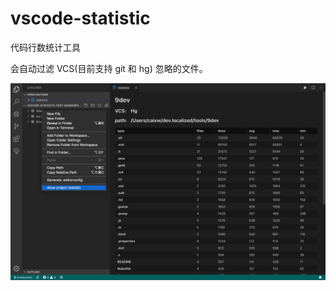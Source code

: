 # vscode-statistic

代码行数统计工具

会自动过滤 VCS(目前支持 git 和 hg) 忽略的文件。

![screenshot](./images/screenshot.png)
